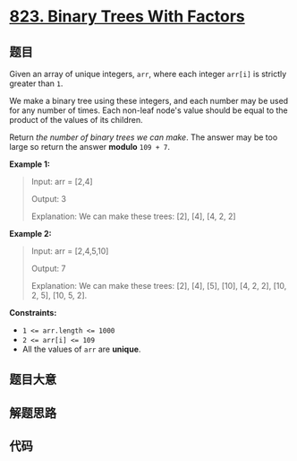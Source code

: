 # [823. Binary Trees With Factors](https://leetcode.com/problems/binary-trees-with-factors/)

## 题目

Given an array of unique integers, `arr`, where each integer `arr[i]` is
strictly greater than `1`.

We make a binary tree using these integers, and each number may be used for
any number of times. Each non-leaf node's value should be equal to the product
of the values of its children.

Return _the number of binary trees we can make_. The answer may be too large
so return the answer **modulo** `109 + 7`.



**Example 1:**

> Input: arr = [2,4]
> 
> Output: 3
> 
> Explanation: We can make these trees: [2], [4], [4, 2, 2]

**Example 2:**

> Input: arr = [2,4,5,10]
> 
> Output: 7
> 
> Explanation: We can make these trees: [2], [4], [5], [10], [4, 2, 2], [10, 2, 5], [10, 5, 2].



**Constraints:**

  * `1 <= arr.length <= 1000`
  * `2 <= arr[i] <= 109`
  * All the values of `arr` are **unique**.


## 题目大意

## 解题思路

## 代码

```javascript

```


